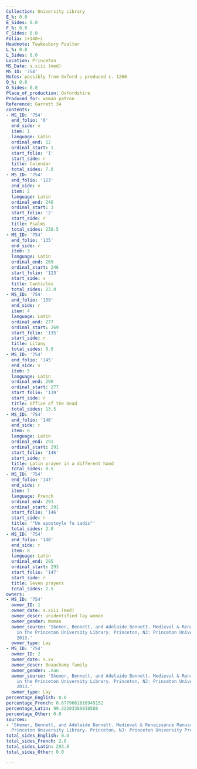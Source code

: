 ```yaml
---
Collection: University Library
E_%: 0.0
E_Sides: 0.0
F_%: 0.0
F_Sides: 0.0
Folia: i+148+i
Headnote: Tewkesbury Psalter
L_%: 0.0
L_Sides: 0.0
Location: Princeton
MS_Date: s.xiii (med)
MS_ID: '754'
Notes: possibly from Oxford ; produced c. 1260
O_%: 0.0
O_Sides: 0.0
Place_of_production: Oxfordshire
Produced_for: woman patron
Reference: Garrett 34
contents:
- MS_ID: '754'
  end_folio: '6'
  end_side: v
  item: 1
  language: Latin
  ordinal_end: 12
  ordinal_start: 1
  start_folio: '1'
  start_side: r
  title: Calendar
  total_sides: 7.0
- MS_ID: '754'
  end_folio: '123'
  end_side: v
  item: 2
  language: Latin
  ordinal_end: 246
  ordinal_start: 3
  start_folio: '2'
  start_side: r
  title: Psalms
  total_sides: 238.5
- MS_ID: '754'
  end_folio: '135'
  end_side: r
  item: 3
  language: Latin
  ordinal_end: 269
  ordinal_start: 246
  start_folio: '123'
  start_side: v
  title: Canticles
  total_sides: 23.0
- MS_ID: '754'
  end_folio: '139'
  end_side: r
  item: 4
  language: Latin
  ordinal_end: 277
  ordinal_start: 269
  start_folio: '135'
  start_side: r
  title: Litany
  total_sides: 8.0
- MS_ID: '754'
  end_folio: '145'
  end_side: v
  item: 5
  language: Latin
  ordinal_end: 290
  ordinal_start: 277
  start_folio: '139'
  start_side: r
  title: Office of the Dead
  total_sides: 13.5
- MS_ID: '754'
  end_folio: '146'
  end_side: r
  item: 6
  language: Latin
  ordinal_end: 291
  ordinal_start: 291
  start_folio: '146'
  start_side: r
  title: Latin prayer in a different hand
  total_sides: 0.5
- MS_ID: '754'
  end_folio: '147'
  end_side: r
  item: 7
  language: French
  ordinal_end: 293
  ordinal_start: 291
  start_folio: '146'
  start_side: r
  title: '"Un apostoyle fu iadis"'
  total_sides: 2.0
- MS_ID: '754'
  end_folio: '148'
  end_side: r
  item: 8
  language: Latin
  ordinal_end: 295
  ordinal_start: 293
  start_folio: '147'
  start_side: r
  title: Seven prayers
  total_sides: 2.5
owners:
- MS_ID: '754'
  owner_ID: 1
  owner_date: s.xiii (med)
  owner_descr: unidentified lay woman
  owner_gender: Woman
  owner_source: 'Skemer, Bennett, and Adelaide Bennett. Medieval & Renaissance Manuscripts
    in the Princeton University Library. Princeton, NJ: Princeton University Press,
    2013.'
  owner_type: Lay
- MS_ID: '754'
  owner_ID: 2
  owner_date: s.xv
  owner_descr: Beauchamp family
  owner_gender: .nan
  owner_source: 'Skemer, Bennett, and Adelaide Bennett. Medieval & Renaissance Manuscripts
    in the Princeton University Library. Princeton, NJ: Princeton University Press,
    2013.'
  owner_type: Lay
percentage_English: 0.0
percentage_French: 0.6779661016949152
percentage_Latin: 99.32203389830508
percentage_Other: 0.0
sources:
- 'Skemer, Bennett, and Adelaide Bennett. Medieval & Renaissance Manuscripts in the
  Princeton University Library. Princeton, NJ: Princeton University Press, 2013.'
total_sides_English: 0.0
total_sides_French: 2.0
total_sides_Latin: 293.0
total_sides_Other: 0.0

---
```


